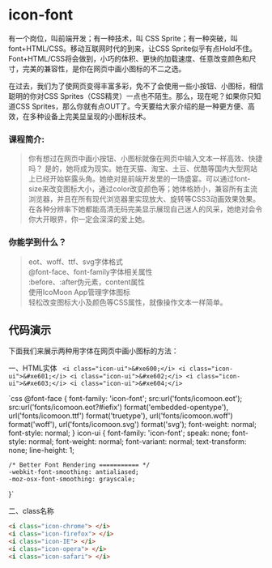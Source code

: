 icon-font
=====
有一个岗位，叫前端开发；有一种技术，叫 CSS Sprite；有一种突破，叫font+HTML/CSS。移动互联网时代的到来，让CSS Sprite似乎有点Hold不住。Font+HTML/CSS将会做到，小巧的体积、更快的加载速度、任意改变颜色和尺寸，完美的兼容性，是你在网页中画小图标的不二之选。

在过去，我们为了使网页变得丰富多彩，免不了会使用一些小按钮、小图标，相信聪明的你对CSS Sprites（CSS精灵）一点也不陌生。那么，现在呢？如果你只知道CSS Sprites，那么你就有点OUT了。今天要给大家介绍的是一种更方便、高效，在多种设备上完美显呈现的小图标技术。

### 课程简介:

> 你有想过在网页中画小按钮、小图标就像在网页中输入文本一样高效、快捷吗？
    是的，她将成为现实。她在天猫、淘宝、土豆、优酷等国内大型网站上已经开始崭露头角。她绝对是前端开发里的一场盛宴。可以通过font-size来改变图标大小，通过color改变颜色等；她体格娇小，兼容所有主流浏览器，并且在所有现代浏览器里实现放大、旋转等CSS3动画效果效果。
    在各种分辨率下她都能高清无码完美显示展现自己迷人的风采，她绝对会令你大开眼界，你一定会深深的爱上她。
   
### 你能学到什么？
> eot、woff、ttf、svg字体格式<br>
> @font-face、font-family字体相关属性<br>
> :before、:after伪元素，content属性<br>
> 使用IcoMoon App管理字体图标<br>
> 轻松改变图标大小及颜色等CSS属性，就像操作文本一样简单。

代码演示
-----
下面我们来展示两种用字体在网页中画小图标的方法：<br>

一、HTML实体
`
<i class="icon-ui">&#xe600;</i>
<i class="icon-ui">&#xe601;</i>
<i class="icon-ui">&#xe602;</i>
<i class="icon-ui">&#xe603;</i>
<i class="icon-ui">&#xe604;</i>`

`css
@font-face {
  font-family: 'icon-font';
	src:url('fonts/icomoon.eot');
	src:url('fonts/icomoon.eot?#iefix') format('embedded-opentype'),
		url('fonts/icomoon.ttf') format('truetype'),
		url('fonts/icomoon.woff') format('woff'),
		url('fonts/icomoon.svg') format('svg');
	font-weight: normal;
	font-style: normal;
}
icon-ui {
	font-family: 'icon-font';
	speak: none;
	font-style: normal;
	font-weight: normal;
	font-variant: normal;
	text-transform: none;
	line-height: 1;

	/* Better Font Rendering =========== */
	-webkit-font-smoothing: antialiased;
	-moz-osx-font-smoothing: grayscale;
}`

二、class名称
```html
<i class="icon-chrome"> </i>
<i class="icon-firefox"> </i>
<i class="icon-IE"> </i>
<i class="icon-opera"> </i>
<i class="icon-safari"> </i>